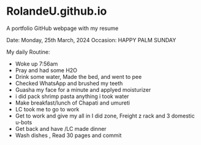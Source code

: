 # RolandeU.github.io
A portfolio GitHub webpage with my resume

Date: Monday, 25th March, 2024
Occasion: HAPPY PALM SUNDAY

My daily Routine:
- Woke up 7:56am
- Pray and had some H2O
- Drink some water, Made the bed, and went to pee
- Checked WhatsApp and brushed my teeth
- Guasha my face for a minute and applyed moisturizer 
- i did pack shrimp pasta anything i took water
- Make breakfast/lunch of Chapati and umureti 
- LC took me to go to work
- Get to work and give my all in I did zone, Freight z rack and 3 domestic u-bots
- Get back and have /LC made dinner
- Wash dishes , Read 30 pages and commit
